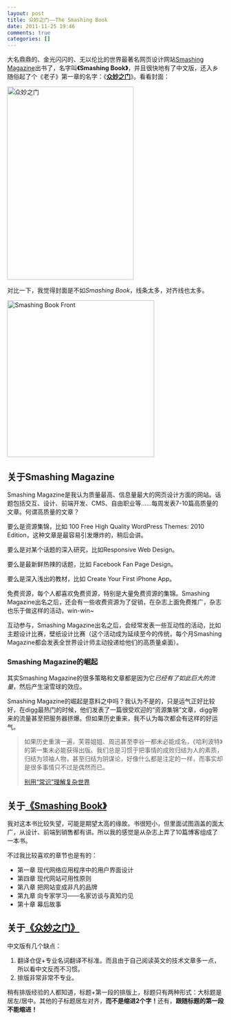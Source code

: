 ```yaml
---
layout: post
title: 众妙之门——The Smashing Book
date: 2011-11-25 19:46
comments: true
categories: []
---
```

大名鼎鼎的、金光闪闪的、无以伦比的世界最著名网页设计网站<a title="Smashing Magazine" href="http://www.smashingmagazine.com/" target="_blank">Smashing Magazine</a>出书了，名字叫<strong>《Smashing Book》</strong>，并且很快地有了中文版，还入乡随俗起了个《老子》第一章的名字：《<strong><a href="http://union.dangdang.com/transfer.php?from=P-298749&amp;ad_type=10&amp;sys_id=1&amp;backurl=http://product.dangdang.com/product.aspx?product_id=20959927">众妙之门</a></strong>》。看看封面：

<a style="background-color: transparent;" href="http://union.dangdang.com/transfer.php?from=P-298749&amp;ad_type=10&amp;sys_id=1&amp;backurl=http://product.dangdang.com/product.aspx?product_id=20959927"><img class="aligncenter size-full wp-image-1028" title="smashing-book-zhcn" src="http://yuguo.github.com/blog/files/2011/11/smashing-book-zhcn.jpg" alt="众妙之门" width="294" height="450" /></a>

对比一下，我觉得封面是不如<em>Smashing Book</em>，线条太多，对齐线也太多。

<a style="background-color: transparent;" href="http://yuguo.github.com/blog/files/2011/11/smashing-book-front.png"><img class="aligncenter size-full wp-image-1027" title="smashing-book-front" src="http://yuguo.github.com/blog/files/2011/11/smashing-book-front.png" alt="Smashing Book Front" width="342" height="365" /></a>
<h2>关于Smashing Magazine</h2>
Smashing Magazine是我认为质量最高、信息量最大的网页设计方面的网站。话题包括交互、设计、前端开发、CMS、自由职业等……每周发表7-10篇高质量的文章。何谓高质量的文章？

要么是资源集锦，比如 100 Free High Quality WordPress Themes: 2010 Edition，这种文章是最容易引发爆炸的，稍后会讲。

要么是对某个话题的深入研究，比如Responsive Web Design。

要么是最新鲜热辣的话题，比如 Facebook Fan Page Design。

要么是深入浅出的教材，比如 Create Your First iPhone App。

免费资源，每个人都喜欢免费资源，特别是大量免费资源的集锦。Smashing Magazine出名之后，还会有一些收费资源为了促销，在杂志上面免费推广，杂志也乐于做这样的活动，win-win~

互动参与，Smashing Magazine出名之后，会经常发表一些互动性的活动，比如主题设计比赛，壁纸设计比赛（这个活动成为延续至今的传统，每个月Smashing Magazine都会发表全世界设计师主动投递给他们的高质量桌面）。
<h3>Smashing Magazine的崛起</h3>
其实Smashing Magazine的很多策略和文章都是因为它<em>已经有了如此巨大的流量</em>，然后产生滚雪球的效应。

Smashing Magazine的崛起是意料之中吗？我认为不是的，只是运气正好比较好，在digg最热门的时候，他们发表了一篇很受欢迎的“资源集锦”文章，digg带来的流量甚至把服务器挤爆。但如果历史重来，我不认为每次都会有这样的好运气。
<blockquote>如果历史重演一遍，芙蓉姐姐、周迅甚至李谷一都未必能成名，《哈利波特》的第一集未必能获得出版。我们总是习惯于把事情的成败归结为人的素质，归结为领袖人物，甚至归结为阴谋论，好像什么都是注定的一样，而事实却是很多事情只不过是偶然而已。

<a href="http://www.geekonomics10000.com/624" target="_blank">别用“常识”理解复杂世界</a></blockquote>
<h2>关于<a href="http://yuguo.github.com/blog/files/2011/11/smashing-book-front.png" target="_blank">《Smashing Book》</a></h2>
我对这本书比较失望，可能是期望太高的缘故。书很短小，但里面试图涵盖的面太广，从设计、前端到销售都有讲。所以我的感觉是从杂志上弄了10篇博客组成了一本书。

不过我比较喜欢的章节也是有的：
<ul>
	<li>第一章 现代网络应用程序中的用户界面设计</li>
	<li>第四章 现代网站可用性原则</li>
	<li>第八章 把网站变成非凡的品牌</li>
	<li>第九章 向专家学习——名家访谈与真知灼见</li>
	<li>第十章 幕后故事</li>
</ul>
<h2>关于<a href="http://union.dangdang.com/transfer.php?from=P-298749&amp;ad_type=10&amp;sys_id=1&amp;backurl=http://product.dangdang.com/product.aspx?product_id=20959927" target="_blank">《众妙之门》</a></h2>
中文版有几个缺点：
<ol>
	<li>翻译仓促+专业名词翻译不标准。而且由于自己阅读英文的技术文章多一点，所以看中文反而不习惯。</li>
	<li>排版非常非常不专业。</li>
</ol>
稍有排版经验的人都知道，标题+第一段的排版上，标题只有两种形式：大标题是居左/居中。其他的子标题居左对齐，<strong>而不是缩进2个字！</strong>还有，<strong>跟随标题的第一段不能缩进！</strong>
